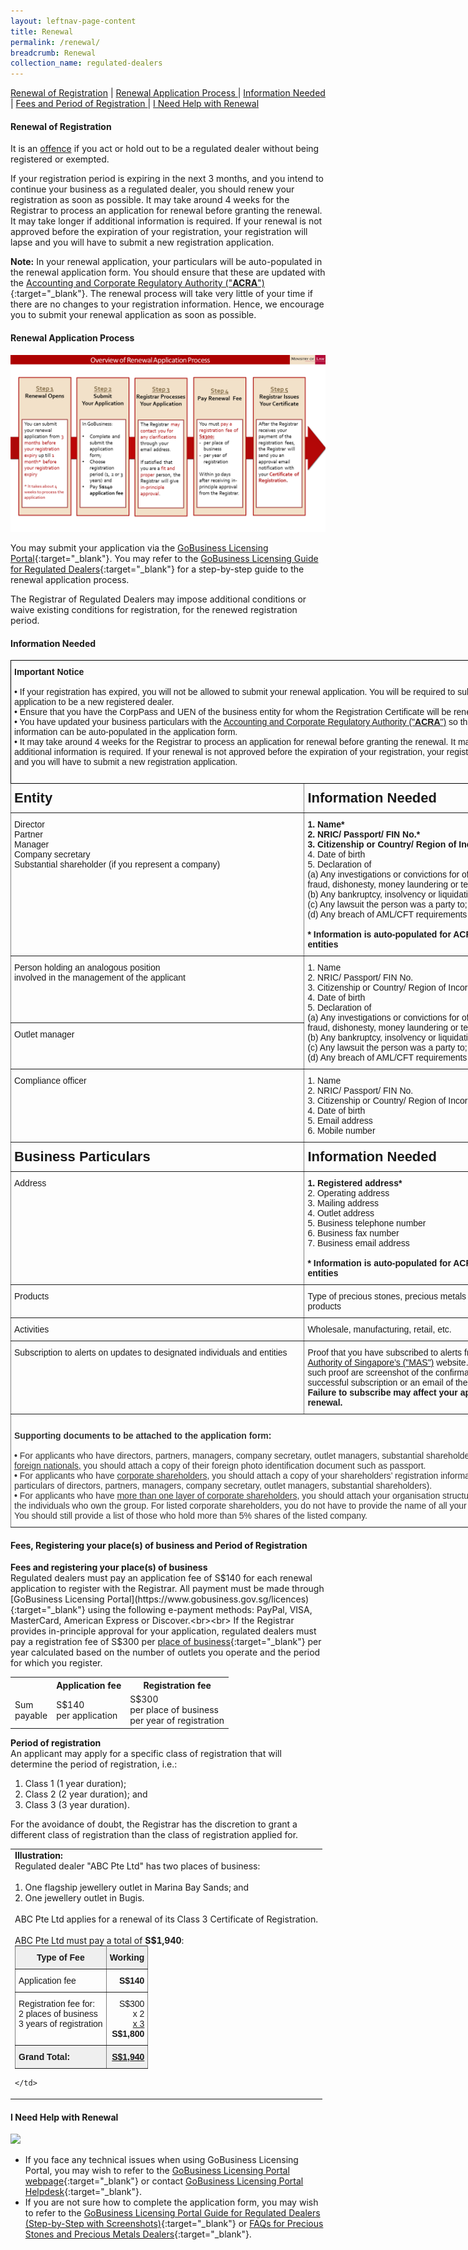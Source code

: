 ```yaml
---
layout: leftnav-page-content
title: Renewal
permalink: /renewal/
breadcrumb: Renewal
collection_name: regulated-dealers
---
```


<a href="#Renewal of Registration">Renewal of Registration</a> | <a href="#Renewal Application Process">Renewal Application Process </a> | <a href="#Information Needed">Information Needed</a> | <a href="#Fees and Period of Registration">Fees and Period of Registration </a> | <a href="#I Need Help with Renewal">I Need Help with Renewal </a>

#### <a id="Renewal of Registration"></a> Renewal of Registration

It is an <u>offence</u> if you act or hold out to be a regulated dealer without being registered or exempted. 

If your registration period is expiring in the next 3 months, and you intend to continue your business as a regulated dealer, you should renew your registration as soon as possible. It may take around 4 weeks for the Registrar to process an application for renewal before granting the renewal. It may take longer if additional information is required. If your renewal is not approved before the expiration of your registration, your registration will lapse and you will have to submit a new registration application.

**Note:** In your renewal application, your particulars will be auto-populated in the renewal application form. You should ensure that these are updated with the [Accounting and Corporate Regulatory Authority ("**ACRA**")](https://www.bizfile.gov.sg){:target="_blank"}. The renewal process will take very little of your time if there are no changes to your registration information. Hence, we encourage you to submit your renewal application as soon as possible.

#### <a id="Renewal Application Process"></a> Renewal Application Process
<a href="/images/Overview%20of%20Renewal%20Application%20Process_20200409.pdf" target="_blank"><img src="/images/Overview%20of%20Renewal%20Application%20Process_20200409.png"></a> <br>

You may submit your application via the [GoBusiness Licensing Portal](https://www.gobusiness.gov.sg/licences){:target="_blank"}. You may refer to the [GoBusiness Licensing Guide for Regulated Dealers](/images/GoBusiness%20Licensing%20Guide%20For%20Regulated%20Dealers_ACD_20191127.pdf){:target="_blank"} for a step-by-step guide to the renewal application process.

The Registrar of Regulated Dealers may impose additional conditions or waive existing conditions for registration, for the renewed registration period.

#### <a id="Information Needed"></a> Information Needed

<style type="text/css">
.tg  {border-collapse:collapse;border-spacing:0;}
.tg td{font-family:Arial, sans-serif;font-size:14px;padding:8px 6px;border-style:solid;border-width:1px;overflow:hidden;word-break:normal;border-color:black;}
.tg th{font-family:Arial, sans-serif;font-size:14px;font-weight:normal;padding:8px 6px;border-style:solid;border-width:1px;overflow:hidden;word-break:normal;border-color:black;}
.tg .tg-73oq{border-color:#000000;text-align:left;vertical-align:top}
.tg .tg-fymr{font-weight:bold;border-color:inherit;text-align:left;vertical-align:top}
.tg .tg-0pky{border-color:inherit;text-align:left;vertical-align:top}
.tg .tg-spag{font-weight:bold;font-size:22px;border-color:inherit;text-align:left;vertical-align:top}
</style>
<table class="tg" style="undefined;table-layout: fixed; width: 850px">
<colgroup>
<col style="width: 470px">
<col style="width: 380px">
</colgroup>
  <tr>
    <th class="tg-73oq" colspan="2"><span style="font-weight:bold">Important Notice</span><br><br>
• If your registration has expired, you will not be allowed to submit your renewal application. You will be required to submit a new application to be a new registered dealer.<br>
• Ensure that you have the CorpPass and UEN of the business entity for whom the Registration Certificate will be renewed.<br>• You have updated your business particulars with the <a href="https://www.bizfile.gov.sg" target="_blank">Accounting and Corporate Regulatory Authority ("<b>ACRA</b>")</a> so that the updated information can be auto-populated in the application form.<br>
• It may take around 4 weeks for the Registrar to process an application for renewal before granting the renewal. It may take longer if additional information is required. If your renewal is not approved before the expiration of your registration, your registration will lapse and you will have to submit a new registration application.<br><br></th>
  </tr>
  <tr>
    <td class="tg-spag">Entity</td>
    <td class="tg-spag">Information Needed</td>
  </tr>
  <tr>
    <td class="tg-0pky">Director<br>Partner<br>Manager<br>Company secretary<br>Substantial shareholder (if you represent a company)</td>
    <td class="tg-0pky"><b>1. Name*</b><br><b>2. NRIC/ Passport/ FIN No.*</b><br><b>3. Citizenship or Country/ Region of Incorporation*</b><br>4. Date of birth<br>5. Declaration of<br>(a) Any investigations or convictions for offences related to fraud, dishonesty, money laundering or terrorism financing;<br>(b) Any bankruptcy, insolvency or liquidation;<br>(c) Any lawsuit the person was a party to; and<br>(d) Any breach of AML/CFT requirements<br><br><b>* Information is auto-populated for ACRA registered entities</b></td>
  </tr>
  <tr>
    <td class="tg-0pky">Person holding an analogous position<br>involved in the management of the applicant</td>
    <td class="tg-0pky" rowspan="2">1. Name<br>2. NRIC/ Passport/ FIN No.<br>3. Citizenship or Country/ Region of Incorporation<br>4. Date of birth<br>5. Declaration of<br>(a) Any investigations or convictions for offences related to fraud, dishonesty, money laundering or terrorism financing;<br>(b) Any bankruptcy, insolvency or liquidation;<br>(c) Any lawsuit the person was a party to; and<br>(d) Any breach of AML/CFT requirements</td>
  </tr>
  <tr>
    <td class="tg-0pky">Outlet manager</td>
  </tr>
  <tr>
    <td class="tg-0pky">Compliance officer</td>
    <td class="tg-0pky">1. Name<br>2. NRIC/ Passport/ FIN No.<br>3. Citizenship or Country/ Region of Incorporation<br>4. Date of birth<br>5. Email address<br>6. Mobile number</td>
  </tr>
  <tr>
    <td class="tg-spag">Business Particulars</td>
    <td class="tg-spag">Information Needed</td>
  </tr>
  <tr>
    <td class="tg-0pky">Address</td>
    <td class="tg-0pky"><b>1. Registered address*</b><br>2. Operating address<br>3. Mailing address<br>4. Outlet address<br>5. Business telephone number<br>6. Business fax number<br>7. Business email address<br><br><b>* Information is auto-populated for ACRA registered entities</b></td>
  </tr>
  <tr>
    <td class="tg-0pky">Products</td>
    <td class="tg-0pky">Type of precious stones, precious metals and precious products</td>
  </tr>
  <tr>
    <td class="tg-0pky">Activities</td>
    <td class="tg-0pky">Wholesale, manufacturing, retail, etc.</td>
  </tr>
  <tr>
    <td class="tg-0pky">Subscription to alerts on updates to designated individuals and entities</td>
    <td class="tg-0pky">Proof that you have subscribed to alerts from the <a href="https://www.mas.gov.sg/subscription-services" target="_blank">Monetary Authority of Singapore’s ("MAS")</a> website. Examples of such proof are screenshot of the confirmation on the successful subscription or an email of the alert received. <br><span style="font-weight:bold">Failure to subscribe may affect your application for renewal.</span></td>
  </tr>
  <tr>
    <td class="tg-0pky" colspan="2"><span style="font-weight:bold;color:rgb(51, 51, 51)"><br>Supporting documents to be attached to the application form:</span><br><br><span style="font-weight:700;color:rgb(51, 51, 51)">• </span><span style="color:rgb(51, 51, 51)">For applicants who have directors, partners, managers, company secretary, outlet managers, substantial shareholders who are </span><span style="text-decoration:underline;color:rgb(51, 51, 51)">foreign nationals,</span><span style="color:rgb(51, 51, 51)"> you should attach a copy of their foreign photo identification document such as passport.</span><br><span style="font-weight:700;color:rgb(51, 51, 51)">• </span><span style="color:rgb(51, 51, 51)">For applicants who have </span><span style="text-decoration:underline;color:rgb(51, 51, 51)">corporate shareholders</span><span style="color:rgb(51, 51, 51)">, you should attach a copy of your shareholders’ registration information (including particulars of directors, partners, managers, company secretary, outlet managers, substantial shareholders).</span><br><span style="font-weight:700;color:rgb(51, 51, 51)">• </span><span style="color:rgb(51, 51, 51)">For applicants who have </span><span style="text-decoration:underline;color:rgb(51, 51, 51)">more than one layer of corporate shareholders</span><span style="color:rgb(51, 51, 51)">, you should attach your organisation structure/ chart up till the individuals who own the group. For listed corporate shareholders, you do not have to provide  the name of all your shareholders. You should still provide a list of those who hold more than 5% shares of the listed company.</span></td>
  </tr>
</table>

#### <a id="Fees and Period of Registration"></a> Fees, Registering your place(s) of business and Period of Registration
<b>Fees and registering your place(s) of business</b><br>
Regulated dealers must pay an application fee of S$140 for each renewal application to register with the Registrar. All payment must be made through [GoBusiness Licensing Portal](https://www.gobusiness.gov.sg/licences){:target="_blank"} using the following e-payment methods: PayPal, VISA, MasterCard, American Express or Discover.<br><br>
If the Registrar provides in-principle approval for your application, regulated dealers must pay a registration fee of S$300 per [place of business](https://acd.mlaw.gov.sg/registration/){:target="_blank"} per year calculated based on the number of outlets you operate and the period for which you register.
<table>
  <tr>
    <th></th>
    <th>Application fee</th>
    <th>Registration fee</th>
  </tr>
  <tr>
    <td>Sum <br>payable</td>
    <td>S$140 <br>per application</td>
    <td>S$300 <br>per place of business<br>per year of registration</td>
  </tr>
</table>

<b>Period of registration</b><br>
An applicant may apply for a specific class of registration that will determine the period of registration, i.e.:
1.  Class 1 (1 year duration);
2.  Class 2 (2 year duration); and
3.  Class 3 (3 year duration).


For the avoidance of doubt, the Registrar has the discretion to grant a different class of registration than the class of registration applied for.

<table>
  <tr>
    <td>
<b>Illustration:</b>
<br>Regulated dealer "ABC Pte Ltd" has two places of business:<br><br>
1.    One flagship jewellery outlet in Marina Bay Sands; and<br>
2.    One jewellery outlet in Bugis.<br><br>
ABC Pte Ltd applies for a renewal of its Class 3 Certificate of Registration.<br><br> 
ABC Pte Ltd must pay a total of <b>S$1,940</b>:<br>
      
  <style type="text/css">
  .tg  {border-collapse:collapse;border-spacing:0;margin:0px auto;}
  .tg td{font-family:Arial, sans-serif;font-size:14px;padding:10px 5px;border-style:solid;border-width:1px;overflow:hidden;word-break:normal;border-color:black;}
  .tg th{font-family:Arial, sans-serif;font-size:14px;font-weight:normal;padding:10px 5px;border-style:solid;border-width:1px;overflow:hidden;word-break:normal;border-color:black;}
  .tg .tg-dvid{font-weight:bold;background-color:#efefef;border-color:inherit;text-align:left;vertical-align:top}
  .tg .tg-1gim{font-weight:bold;background-color:#efefef;border-color:inherit;text-align:center}
  .tg .tg-xldj{border-color:inherit;text-align:left}
  .tg .tg-quj4{border-color:inherit;text-align:right}
  .tg .tg-0pky{border-color:inherit;text-align:left;vertical-align:top}
  .tg .tg-dvpl{border-color:inherit;text-align:right;vertical-align:top}
  .tg .tg-8i46{font-weight:bold;text-decoration:underline;background-color:#efefef;border-color:inherit;text-align:right;vertical-align:top}
  </style>
      
  <table class="tg">
    <tr>
      <th class="tg-1gim">Type of Fee</th>
      <th class="tg-1gim">Working</th>
    </tr>
    <tr>
      <td class="tg-xldj">Application fee</td>
      <td class="tg-quj4"><span style="font-weight:bold">S$140</span></td>
    </tr>
    <tr>
      <td class="tg-0pky">Registration fee for:<br>2 places of business<br>3 years of registration</td>
      <td class="tg-dvpl">S$300<span style="font-weight:bold"> </span><br>x 2 <br><span style="text-decoration:underline">x 3</span><br><span style="font-weight:bold">S$1,800</span></td>
    </tr>
    <tr>
      <td class="tg-dvid">Grand Total:</td>
      <td class="tg-8i46">S$1,940</td>
  </tr>
</table>
                   
    </td>
  </tr>
</table>


#### <a id="I Need Help with Renewal"></a> I Need Help with Renewal
<a href="/images/Helplines_20191127.pdf" target="_blank"><img src="/images/Helplines_20191127.png"></a>

* If you face any technical issues when using GoBusiness Licensing Portal, you may wish to refer to the [GoBusiness Licensing Portal webpage](https://www.gobusiness.gov.sg/licences){:target="_blank"} or contact [GoBusiness Licensing Portal Helpdesk](https://www.ifaq.gov.sg/GoBusiness/apps/fcd_faqmain.aspx){:target="_blank"}.
* If you are not sure how to complete the application form, you may wish to refer to the [GoBusiness Licensing Portal Guide for Regulated Dealers (Step-by-Step with Screenshots)](/images/GoBusiness%20Licensing%20Guide%20For%20Regulated%20Dealers_ACD_20191127.pdf){:target="_blank"} or [FAQs for Precious Stones and Precious Metals Dealers](https://va.ecitizen.gov.sg/cfp/customerPages/mlaw/explorefaq.aspx){:target="_blank"}.
